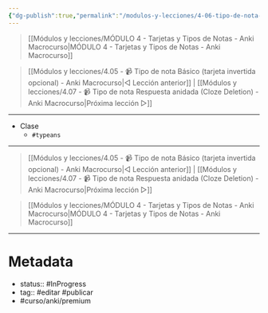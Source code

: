 ```yaml
---
{"dg-publish":true,"permalink":"/modulos-y-lecciones/4-06-tipo-de-nota-basico-teclear-la-respuesta-anki-macrocurso/","noteIcon":"","updated":"2024-05-22T14:04:54.950+02:00"}
---
```



> [[Módulos y lecciones/MÓDULO 4 - Tarjetas y Tipos de Notas - Anki Macrocurso\|MÓDULO 4 - Tarjetas y Tipos de Notas - Anki Macrocurso]]

> [[Módulos y lecciones/4.05 - 📹 Tipo de nota Básico (tarjeta invertida opcional) - Anki Macrocurso\|◁ Lección anterior]] | [[Módulos y lecciones/4.07 - 📹 Tipo de nota Respuesta anidada (Cloze Deletion) - Anki Macrocurso\|Próxima lección ▷]]

---

- Clase
	- `#typeans`


---

> [[Módulos y lecciones/4.05 - 📹 Tipo de nota Básico (tarjeta invertida opcional) - Anki Macrocurso\|◁ Lección anterior]] | [[Módulos y lecciones/4.07 - 📹 Tipo de nota Respuesta anidada (Cloze Deletion) - Anki Macrocurso\|Próxima lección ▷]]

> [[Módulos y lecciones/MÓDULO 4 - Tarjetas y Tipos de Notas - Anki Macrocurso\|MÓDULO 4 - Tarjetas y Tipos de Notas - Anki Macrocurso]]

---

# Metadata
- status:: #InProgress  
- tag:: #editar #publicar 
- #curso/anki/premium  